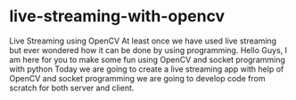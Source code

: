 # live-streaming-with-opencv
Live Streaming using OpenCV
At least once we have used live streaming but ever wondered how it can be done by using programming.
Hello Guys, I am here for you to make some fun using OpenCV and socket programming with python
Today we are going to create a live streaming app with help of OpenCV and socket programming we are going to develop code from scratch for both server and client.
